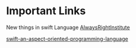 #  Important Links 


New things in swift Language 
[AlwaysRightInstitute](http://www.alwaysrightinstitute.com)

[swift-an-aspect-oriented-programming-language](https://medium.com/genetec-tech/swift-an-aspect-oriented-programming-language-6058b07c1205)


